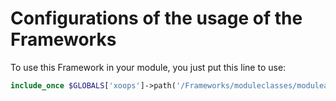 # Configurations of the usage of the Frameworks

To use this Framework in your module, you just put this line to use:

```php
include_once $GLOBALS['xoops']->path('/Frameworks/moduleclasses/moduleadmin/moduleadmin.php');
```

